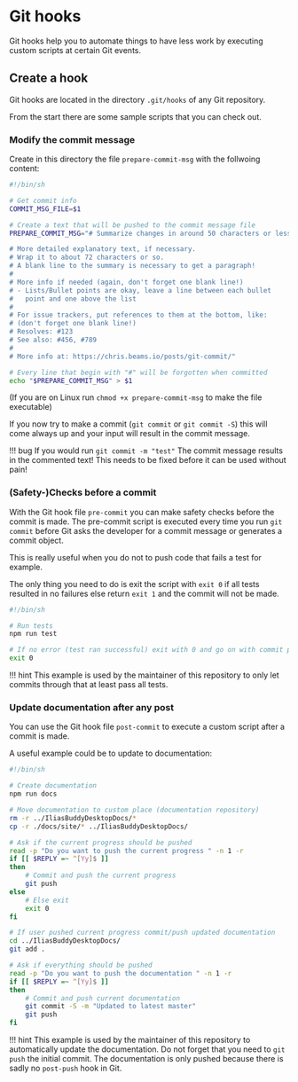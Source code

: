 # Git hooks

Git hooks help you to automate things to have less work by executing custom scripts at certain Git events.

## Create a hook

Git hooks are located in the directory `.git/hooks` of any Git repository.

From the start there are some sample scripts that you can check out.

### Modify the commit message

Create in this directory the file `prepare-commit-msg` with the follwoing content:

```sh
#!/bin/sh

# Get commit info
COMMIT_MSG_FILE=$1

# Create a text that will be pushed to the commit message file
PREPARE_COMMIT_MSG="# Summarize changes in around 50 characters or less

# More detailed explanatory text, if necessary.
# Wrap it to about 72 characters or so.
# A blank line to the summary is necessary to get a paragraph!
#
# More info if needed (again, don't forget one blank line!)
# - Lists/Bullet points are okay, leave a line between each bullet
#   point and one above the list
#
# For issue trackers, put references to them at the bottom, like:
# (don't forget one blank line!)
# Resolves: #123
# See also: #456, #789
#
# More info at: https://chris.beams.io/posts/git-commit/"

# Every line that begin with "#" will be forgotten when committed
echo "$PREPARE_COMMIT_MSG" > $1
```

(If you are on Linux run `chmod +x prepare-commit-msg` to make the file executable)

If you now try to make a commit (`git commit` or `git commit -S`) this will come always up and your input will result in the commit message.

!!! bug
    If you would run `git commit -m "test"` The commit message results in the commented text!
    This needs to be fixed before it can be used without pain!

### (Safety-)Checks before a commit

With the Git hook file `pre-commit` you can make safety checks before the commit is made.
The pre-commit script is executed every time you run `git commit` before Git asks the developer for a commit message or generates a commit object.

This is really useful when you do not to push code that fails a test for example.

The only thing you need to do is exit the script with `exit 0` if all tests resulted in no failures else return `exit 1` and the commit will not be made.

```sh
#!/bin/sh

# Run tests
npm run test

# If no error (test ran successful) exit with 0 and go on with commit process
exit 0
```

!!! hint
    This example is used by the maintainer of this repository to only let commits through that at least pass all tests.

### Update documentation after any post

You can use the Git hook file `post-commit` to execute a custom script after a commit is made.

A useful example could be to update to documentation:

```sh
#!/bin/sh

# Create documentation
npm run docs

# Move documentation to custom place (documentation repository)
rm -r ../IliasBuddyDesktopDocs/*
cp -r ./docs/site/* ../IliasBuddyDesktopDocs/

# Ask if the current progress should be pushed
read -p "Do you want to push the current progress " -n 1 -r
if [[ $REPLY =~ ^[Yy]$ ]]
then
    # Commit and push the current progress
    git push
else
    # Else exit
    exit 0
fi

# If user pushed current progress commit/push updated documentation
cd ../IliasBuddyDesktopDocs/
git add .

# Ask if everything should be pushed
read -p "Do you want to push the documentation " -n 1 -r
if [[ $REPLY =~ ^[Yy]$ ]]
then
    # Commit and push current documentation
    git commit -S -m "Updated to latest master"
    git push
fi
```

!!! hint
    This example is used by the maintainer of this repository to automatically update the documentation.
    Do not forget that you need to `git push` the initial commit.
    The documentation is only pushed because there is sadly no `post-push` hook in Git.
